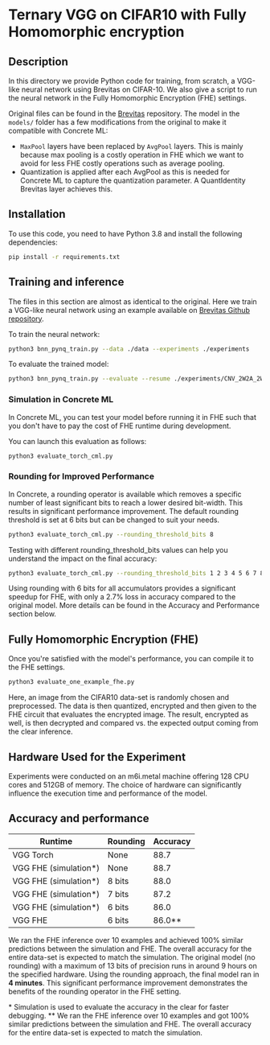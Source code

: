 # Ternary VGG on CIFAR10 with Fully Homomorphic encryption

## Description

In this directory we provide Python code for training, from scratch, a VGG-like neural network using Brevitas on CIFAR-10. We also give a script to run the neural network in the Fully Homomorphic Encryption (FHE) settings.

Original files can be found in the [Brevitas](https://github.com/Xilinx/brevitas/) repository. The model in the `models/` folder has a few modifications from the original to make it compatible with Concrete ML:

- `MaxPool` layers have been replaced by `AvgPool` layers. This is mainly because max pooling is a costly operation in FHE which we want to avoid for less FHE costly operations such as average pooling.
- Quantization is applied after each AvgPool as this is needed for Concrete ML to capture the quantization parameter. A QuantIdentity Brevitas layer achieves this.

## Installation

To use this code, you need to have Python 3.8 and install the following dependencies:

<!--pytest-codeblocks:skip-->

```bash
pip install -r requirements.txt
```

## Training and inference

The files in this section are almost as identical to the original. Here we train a VGG-like neural network using an example available on [Brevitas Github repository](https://github.com/Xilinx/brevitas/blob/8c3d9de0113528cf6693c6474a13d802a66682c6/src/brevitas_examples/bnn_pynq/).

To train the neural network:

<!--pytest-codeblocks:skip-->

```bash
python3 bnn_pynq_train.py --data ./data --experiments ./experiments
```

To evaluate the trained model:

<!--pytest-codeblocks:skip-->

```bash
python3 bnn_pynq_train.py --evaluate --resume ./experiments/CNV_2W2A_2W2A_20221114_131345/checkpoints/best.tar
```

### Simulation in Concrete ML

In Concrete ML, you can test your model before running it in FHE such that you don't have to pay the cost of FHE runtime during development.

You can launch this evaluation as follows:

<!--pytest-codeblocks:skip-->

```bash
python3 evaluate_torch_cml.py
```

### Rounding for Improved Performance

In Concrete, a rounding operator is available which removes a specific number of least significant bits to reach a lower desired bit-width. This results in significant performance improvement. The default rounding threshold is set at 6 bits but can be changed to suit your needs.

<!--pytest-codeblocks:skip-->

```bash
python3 evaluate_torch_cml.py --rounding_threshold_bits 8
```

Testing with different rounding_threshold_bits values can help you understand the impact on the final accuracy:

<!--pytest-codeblocks:skip-->

```bash
python3 evaluate_torch_cml.py --rounding_threshold_bits 1 2 3 4 5 6 7 8
```

Using rounding with 6 bits for all accumulators provides a significant speedup for FHE, with only a 2.7% loss in accuracy compared to the original model. More details can be found in the Accuracy and Performance section below.

## Fully Homomorphic Encryption (FHE)

Once you're satisfied with the model's performance, you can compile it to the FHE settings.

<!--pytest-codeblocks:skip-->

```bash
python3 evaluate_one_example_fhe.py
```

Here, an image from the CIFAR10 data-set is randomly chosen and preprocessed. The data is then quantized, encrypted and then given to the FHE circuit that evaluates the encrypted image. The result, encrypted as well, is then decrypted and compared vs. the expected output coming from the clear inference.

## Hardware Used for the Experiment

Experiments were conducted on an m6i.metal machine offering 128 CPU cores and 512GB of memory. The choice of hardware can significantly influence the execution time and performance of the model.

## Accuracy and performance

| Runtime                | Rounding | Accuracy |
| ---------------------- | -------- | -------- |
| VGG Torch              | None     | 88.7     |
| VGG FHE (simulation\*) | None     | 88.7     |
| VGG FHE (simulation\*) | 8 bits   | 88.0     |
| VGG FHE (simulation\*) | 7 bits   | 87.2     |
| VGG FHE (simulation\*) | 6 bits   | 86.0     |
| VGG FHE                | 6 bits   | 86.0\*\* |

We ran the FHE inference over 10 examples and achieved 100% similar predictions between the simulation and FHE. The overall accuracy for the entire data-set is expected to match the simulation. The original model (no rounding) with a maximum of 13 bits of precision runs in around 9 hours on the specified hardware. Using the rounding approach, the final model ran in **4 minutes**. This significant performance improvement demonstrates the benefits of the rounding operator in the FHE setting.

\* Simulation is used to evaluate the accuracy in the clear for faster debugging.
\*\* We ran the FHE inference over 10 examples and got 100% similar predictions between the simulation and FHE. The overall accuracy for the entire data-set is expected to match the simulation.
